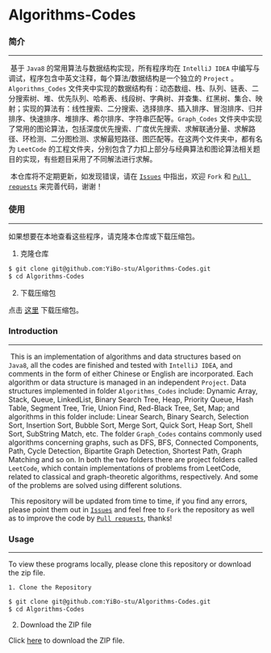# Algorithms-Codes



### 简介

***

​	基于 `Java8` 的常用算法与数据结构实现，所有程序均在 `IntelliJ IDEA` 中编写与调试，程序包含中英文注释，每个算法/数据结构是一个独立的 `Project` 。 `Algorithms_Codes` 文件夹中实现的数据结构有：动态数组、栈、队列、链表、二分搜索树、堆、优先队列、哈希表、线段树、字典树、并查集、红黑树、集合、映射；实现的算法有：线性搜索、二分搜索、选择排序、插入排序、冒泡排序、归并排序、快速排序、堆排序、希尔排序、字符串匹配等。`Graph_Codes` 文件夹中实现了常用的图论算法，包括深度优先搜索、广度优先搜索、求解联通分量、求解路径、环检测、二分图检测、求解最短路径、图匹配等。在这两个文件夹中，都有名为 `LeetCode` 的工程文件夹，分别包含了力扣上部分与经典算法和图论算法相关题目的实现，有些题目采用了不同解法进行求解。

​	本仓库将不定期更新，如发现错误，请在 [`Issues`](https://github.com/YiBo-stu/Algorithms-Codes/issues) 中指出，欢迎 `Fork` 和 [`Pull requests`](https://github.com/YiBo-stu/Algorithms-Codes/pulls) 来完善代码，谢谢！



### 使用

***

如果想要在本地查看这些程序，请克隆本仓库或下载压缩包。

1. 克隆仓库

```bash
$ git clone git@github.com:YiBo-stu/Algorithms-Codes.git
$ cd Algorithms-Codes
```

2. 下载压缩包

点击 [这里](https://github.com/YiBo-stu/Algorithms-Codes/archive/master.zip) 下载压缩包。



### Introduction

***

​	This is an implementation of algorithms and data structures based on `Java8`, all the codes are finished and tested with `IntelliJ IDEA`, and comments in the form of either Chinese or English are incorporated. Each algorithm or data structure is managed in an independent `Project`. Data structures implemented in folder `Algorithms_Codes` include: Dynamic Array, Stack, Queue, LinkedList, Binary Search Tree, Heap, Priority Queue, Hash Table, Segment Tree, Trie, Union Find, Red-Black Tree, Set, Map; and algorithms in this folder include: Linear Search, Binary Search, Selection Sort, Insertion Sort, Bubble Sort, Merge Sort, Quick Sort, Heap Sort, Shell Sort, SubString Match, etc. The folder `Graph_Codes` contains commonly used algorithms concerning graphs, such as DFS, BFS, Connected Components, Path, Cycle Detection, Bipartite Graph Detection, Shortest Path, Graph Matching and so on. In both the two folders there are project folders called `LeetCode`, which contain implementations of problems from LeetCode, related to classical and graph-theoretic algorithms, respectively. And some of the problems are solved using different solutions.

​	This repository will be updated from time to time, if you find any errors, please point them out in [`Issues`](https://github.com/YiBo-stu/Algorithms-Codes/issues) and feel free to `Fork` the repository as well as to improve the code by [`Pull requests`](https://github.com/YiBo-stu/Algorithms-Codes/pulls), thanks!

### Usage

***

To view these programs locally, please clone this repository or download the zip file.

	1. Clone the Repository

```bash
$ git clone git@github.com:YiBo-stu/Algorithms-Codes.git
$ cd Algorithms-Codes
```

2. Download the ZIP file

Click [here](https://github.com/YiBo-stu/Algorithms-Codes/archive/master.zip) to download the ZIP file.
